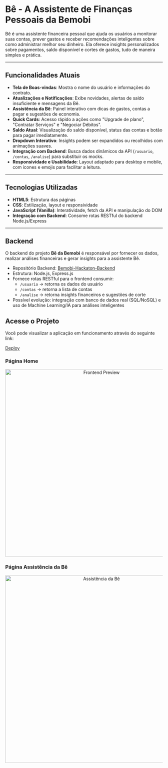 # Bê - A Assistente de Finanças Pessoais da Bemobi

Bê é uma assistente financeira pessoal que ajuda os usuários a monitorar suas contas, prever gastos e receber recomendações inteligentes sobre como administrar melhor seu dinheiro. Ela oferece insights personalizados sobre pagamentos, saldo disponível e cortes de gastos, tudo de maneira simples e prática.

---

## Funcionalidades Atuais

- **Tela de Boas-vindas**: Mostra o nome do usuário e informações do contrato.
- **Atualizações e Notificações**: Exibe novidades, alertas de saldo insuficiente e mensagens da Bê.
- **Assistência da Bê**: Painel interativo com dicas de gastos, contas a pagar e sugestões de economia.
- **Quick Cards**: Acesso rápido a ações como "Upgrade de plano", "Contratar Serviços" e "Negociar Débitos".
- **Saldo Atual**: Visualização do saldo disponível, status das contas e botão para pagar imediatamente.
- **Dropdown Interativo**: Insights podem ser expandidos ou recolhidos com animações suaves.
- **Integração com Backend**: Busca dados dinâmicos da API (`/usuario`, `/contas`, `/analise`) para substituir os mocks.
- **Responsividade e Usabilidade**: Layout adaptado para desktop e mobile, com ícones e emojis para facilitar a leitura.

---

## Tecnologias Utilizadas

- **HTML5**: Estrutura das páginas
- **CSS**: Estilização, layout e responsividade
- **JavaScript (Vanilla)**: Interatividade, fetch da API e manipulação do DOM
- **Integração com Backend**: Consome rotas RESTful do backend Node.js/Express

---

## Backend

O backend do projeto **Bê da Bemobi** é responsável por fornecer os dados, realizar análises financeiras e gerar insights para a assistente Bê.

- Repositório Backend: [Bemobi-Hackaton-Backend](https://github.com/Caiorossi00/Bemobi-Hackaton-backend)  
- Estrutura: Node.js, Express.js  
- Fornece rotas RESTful para o frontend consumir:  
  - `/usuario` → retorna os dados do usuário  
  - `/contas` → retorna a lista de contas  
  - `/analise` → retorna insights financeiros e sugestões de corte
- Possível evolução: integração com banco de dados real (SQL/NoSQL) e uso de Machine Learning/IA para análises inteligentes


## Acesse o Projeto

Você pode visualizar a aplicação em funcionamento através do seguinte link:

[Deploy](https://caiorossi00.github.io/Bemobi-Hackaton-frontend/)

### Página Home

<p align="center">
  <img src="https://github.com/Caiorossi00/Bemobi-Hackaton-frontend/blob/main/assets/images/UI.png?raw=true" alt="Frontend Preview" width="600"/>
</p>

### Página Assistência da Bê

<p align="center">
  <img src="https://github.com/Caiorossi00/Bemobi-Hackaton-frontend/blob/main/assets/images/UI-2.png?raw=true" alt="Assistência da Bê" width="600"/>
</p>

